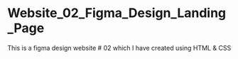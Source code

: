 # Website_02_Figma_Design_Landing_Page
This is a figma design website # 02 which I have created using HTML &amp; CSS

